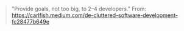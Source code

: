 > "Provide goals, not too big, to 2–4 developers."
> From: https://carlfish.medium.com/de-cluttered-software-development-fc28477b649e
